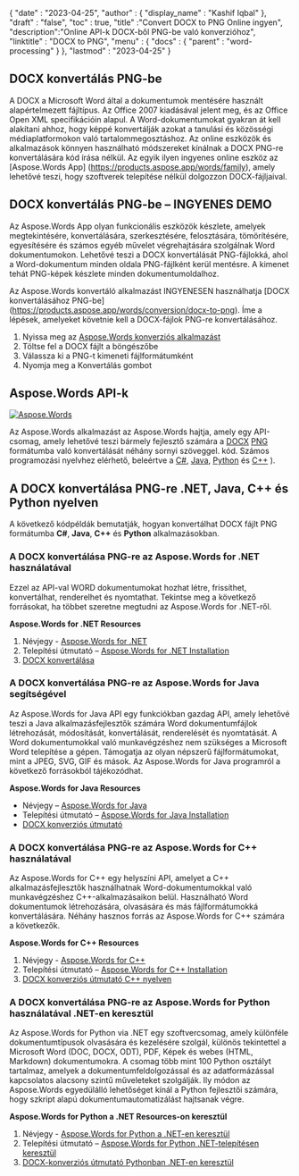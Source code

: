 {
  "date" : "2023-04-25",
  "author" : {
    "display_name" : "Kashif Iqbal"
},
  "draft" : "false",
  "toc" : true,
  "title" :"Convert DOCX to PNG Online ingyen",
  "description":"Online API-k DOCX-ből PNG-be való konverzióhoz",
  "linktitle" : "DOCX to PNG",
  "menu" : {
    "docs" : {
      "parent" : "word-processing"
}
},
  "lastmod" : "2023-04-25"
}

## DOCX konvertálás PNG-be

A DOCX a Microsoft Word által a dokumentumok mentésére használt alapértelmezett fájltípus. Az Office 2007 kiadásával jelent meg, és az Office Open XML specifikációin alapul. A Word-dokumentumokat gyakran át kell alakítani ahhoz, hogy képpé konvertálják azokat a tanulási és közösségi médiaplatformokon való tartalommegosztáshoz. Az online eszközök és alkalmazások könnyen használható módszereket kínálnak a DOCX PNG-re konvertálására kód írása nélkül. Az egyik ilyen ingyenes online eszköz az [Aspose.Words App] (https://products.aspose.app/words/family), amely lehetővé teszi, hogy szoftverek telepítése nélkül dolgozzon DOCX-fájljaival.

## DOCX konvertálás PNG-be – INGYENES DEMO

Az Aspose.Words App olyan funkcionális eszközök készlete, amelyek megtekintésére, konvertálására, szerkesztésére, felosztására, tömörítésére, egyesítésére és számos egyéb művelet végrehajtására szolgálnak Word dokumentumokon. Lehetővé teszi a DOCX konvertálását PNG-fájlokká, ahol a Word-dokumentum minden oldala PNG-fájlként kerül mentésre. A kimenet tehát PNG-képek készlete minden dokumentumoldalhoz.

Az Aspose.Words konvertáló alkalmazást INGYENESEN használhatja [DOCX konvertálásához PNG-be] (https://products.aspose.app/words/conversion/docx-to-png). Íme a lépések, amelyeket követnie kell a DOCX-fájlok PNG-re konvertálásához.

1. Nyissa meg az [Aspose.Words konverziós alkalmazást](https://products.aspose.app/words/conversion/docx-to-png)
1. Töltse fel a DOCX fájlt a böngészőbe
1. Válassza ki a PNG-t kimeneti fájlformátumként
1. Nyomja meg a Konvertálás gombot

## Aspose.Words API-k

[![Aspose.Words](../try-aspose-words.png)](https://products.aspose.com/words/)

Az Aspose.Words alkalmazást az Aspose.Words hajtja, amely egy API-csomag, amely lehetővé teszi bármely fejlesztő számára a [DOCX](/hu/word-processing/docx/) [PNG](/hu/image/png/) formátumba való konvertálását néhány sornyi szöveggel. kód. Számos programozási nyelvhez elérhető, beleértve a [C#](/hu/programming/cs/), [Java](/hu/programming/java/), [Python](/hu/programming/py/) és [C++](/hu/programming/cpp/) ).

## A DOCX konvertálása PNG-re .NET, Java, C++ és Python nyelven

A következő kódpéldák bemutatják, hogyan konvertálhat DOCX fájlt PNG formátumba **C#**, **Java**, **C++** és **Python** alkalmazásokban.

### A DOCX konvertálása PNG-re az Aspose.Words for .NET használatával

Ezzel az API-val WORD dokumentumokat hozhat létre, frissíthet, konvertálhat, renderelhet és nyomtathat. Tekintse meg a következő forrásokat, ha többet szeretne megtudni az Aspose.Words for .NET-ről.

**Aspose.Words for .NET Resources**

1. Névjegy - [Aspose.Words for .NET](https://products.aspose.com/words/net/)
1. Telepítési útmutató – [Aspose.Words for .NET Installation](https://docs.aspose.com/words/net/installation/)
1. [DOCX konvertálása](https://docs.aspose.com/words/net/convert-a-document/)

### A DOCX konvertálása PNG-re az Aspose.Words for Java segítségével

Az Aspose.Words for Java API egy funkciókban gazdag API, amely lehetővé teszi a Java alkalmazásfejlesztők számára Word dokumentumfájlok létrehozását, módosítását, konvertálását, renderelését és nyomtatását. A Word dokumentumokkal való munkavégzéshez nem szükséges a Microsoft Word telepítése a gépen. Támogatja az olyan népszerű fájlformátumokat, mint a JPEG, SVG, GIF és mások. Az Aspose.Words for Java programról a következő forrásokból tájékozódhat.

**Aspose.Words for Java Resources**

* Névjegy – [Aspose.Words for Java](https://products.aspose.com/words/java/)
* Telepítési útmutató – [Aspose.Words for Java Installation](https://docs.aspose.com/words/java/installation/)
* [DOCX konverziós útmutató](https://docs.aspose.com/words/java/convert-a-document/)

### A DOCX konvertálása PNG-re az Aspose.Words for C++ használatával

Az Aspose.Words for C++ egy helyszíni API, amelyet a C++ alkalmazásfejlesztők használhatnak Word-dokumentumokkal való munkavégzéshez C++-alkalmazásaikon belül. Használható Word dokumentumok létrehozására, olvasására és más fájlformátumokká konvertálására. Néhány hasznos forrás az Aspose.Words for C++ számára a következők.

**Aspose.Words for C++ Resources**

1. Névjegy - [Aspose.Words for C++](https://products.aspose.com/words/cpp/)
1. Telepítési útmutató – [Aspose.Words for C++ Installation](https://docs.aspose.com/words/cpp/installation/)
1. [DOCX konverziós útmutató C++ nyelven](https://docs.aspose.com/words/cpp/convert-a-document/)

### A DOCX konvertálása PNG-re az Aspose.Words for Python használatával .NET-en keresztül

Az Aspose.Words for Python via .NET egy szoftvercsomag, amely különféle dokumentumtípusok olvasására és kezelésére szolgál, különös tekintettel a Microsoft Word (DOC, DOCX, ODT), PDF, Képek és webes (HTML, Markdown) dokumentumokra. A csomag több mint 100 Python osztályt tartalmaz, amelyek a dokumentumfeldolgozással és az adatformázással kapcsolatos alacsony szintű műveleteket szolgálják. Ily módon az Aspose.Words egyedülálló lehetőséget kínál a Python fejlesztői számára, hogy szkript alapú dokumentumautomatizálást hajtsanak végre.

**Aspose.Words for Python a .NET Resources-on keresztül**

1. Névjegy - [Aspose.Words for Python a .NET-en keresztül](https://products.aspose.com/words/python-net/)
1. Telepítési útmutató – [Aspose.Words for Python .NET-telepítésen keresztül](https://releases.aspose.com/words/python/)
1. [DOCX-konverziós útmutató Pythonban .NET-en keresztül](https://docs.aspose.com/words/python-net/convert-a-document/)

